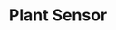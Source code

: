 ---
project-id: plant-sensor
layout: project
title: Plant Sensor
featured: true
featured-priority: 3
listing-priority: 3
---